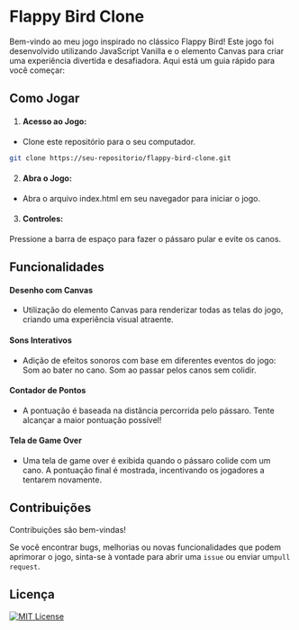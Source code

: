 # Flappy Bird Clone

Bem-vindo ao meu jogo inspirado no clássico Flappy Bird! Este jogo foi desenvolvido utilizando JavaScript Vanilla e o elemento Canvas para criar uma experiência divertida e desafiadora. Aqui está um guia rápido para você começar:

## Como Jogar

1. #### Acesso ao Jogo:

- Clone este repositório para o seu computador.

```bash
git clone https://seu-repositorio/flappy-bird-clone.git
```

2. #### Abra o Jogo:

- Abra o arquivo index.html em seu navegador para iniciar o jogo.

3. #### Controles:

Pressione a barra de espaço para fazer o pássaro pular e evite os canos.
    
## Funcionalidades

#### Desenho com Canvas

- Utilização do elemento Canvas para renderizar todas as telas do jogo, criando uma experiência visual atraente.

#### Sons Interativos

- Adição de efeitos sonoros com base em diferentes eventos do jogo:
Som ao bater no cano.
Som ao passar pelos canos sem colidir.

#### Contador de Pontos

- A pontuação é baseada na distância percorrida pelo pássaro.
Tente alcançar a maior pontuação possível!

#### Tela de Game Over

- Uma tela de game over é exibida quando o pássaro colide com um cano.
A pontuação final é mostrada, incentivando os jogadores a tentarem novamente.


## Contribuições

Contribuições são bem-vindas! 

Se você encontrar bugs, melhorias ou novas funcionalidades que podem aprimorar o jogo, sinta-se à vontade para abrir uma ` issue ` ou enviar um`pull request`.


## Licença

[![MIT License](https://img.shields.io/badge/License-MIT-green.svg)](https://choosealicense.com/licenses/mit/)
